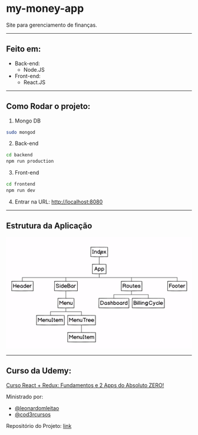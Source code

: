 # my-money-app

Site para gerenciamento de finanças.

---

## Feito em:

- Back-end:
    - Node.JS
- Front-end:
    - React.JS

---

## Como Rodar o projeto:

1) Mongo DB
```bash
sudo mongod
```

2) Back-end
```bash
cd backend
npm run production
```

3) Front-end
```bash
cd frontend
npm run dev
```

4) Entrar na URL:
   [http://localhost:8080](http://localhost:8080)

---

## Estrutura da Aplicação

![Estrutura](img/estrutura.png)

---

## Curso da Udemy:

[Curso React + Redux: Fundamentos e 2 Apps do Absoluto ZERO!](https://www.udemy.com/course/react-redux-pt/)

Ministrado por:
- [@leonardomleitao](https://github.com/leonardomleitao)
- [@cod3rcursos](https://github.com/cod3rcursos)

Repositório do Projeto: [link](https://github.com/cod3rcursos/)
